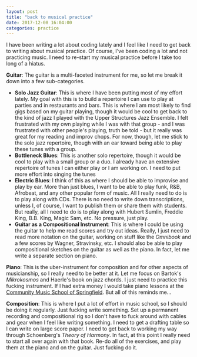 ```yaml
---
layout: post
title: "back to musical practice"
date: 2017-12-08 16:04:00
categories: practice
---
```

I have been writing a lot about coding lately and I feel like I need to get back to writing about musical practice. Of course, I've been coding a lot and not practicing music. I need to re-start my musical practice before I take too long of a hiatus.

**Guitar**: The guitar is a multi-faceted instrument for me, so let me break it down into a few sub-categories.
* **Solo Jazz Guitar**: This is where I have been putting most of my effort lately. My goal with this is to build a repertoire I can use to play at parties and in restaurants and bars. This is where I am most likely to find gigs based on my guitar playing, though it would be cool to get back to the kind of jazz I played with the Upper Structures Jazz Ensemble. I felt frustrated with my own playing while I was with that group - and I was frustrated with other people's playing, truth be told - but it really was great for my reading and improv chops. For now, though, let me stick to the solo jazz repertoire, though with an ear toward being able to play these tunes with a group.
* **Bottleneck Blues**: This is another solo repertoire, though it would be cool to play with a small group or a duo. I already have an extensive repertoire of tunes I can either play or I am working on. I need to put more effort into singing the tunes
* **Electric Blues**: I think of this as where I should be able to improvise and play by ear. More than just blues, I want to be able to play funk, R&amp;B, Afrobeat, and any other popular form of music. All I really need to do is to play along with CDs. There is no need to write down transcriptions, unless I, of course, I want to publish them or share them with students. But really, all I need to do is to play along with Hubert Sumlin, Freddie King, B.B. King, Magic Sam, etc. No pressure, just play.
* **Guitar as a Compositional Instrument**: This is where I could be using the guitar to help me read scores and try out ideas. Really, I just need to read more notation on the guitar, working on stuff like the *Omnibook* and a few scores by Wagner, Stravinsky, etc. I should also be able to play compositional sketches on the guitar as well as the piano. In fact, let me write a separate section on piano.

**Piano**: This is the uber-instrument for composition and for other aspects of musicianship, so I really need to be better at it. Let me focus on Bartok's *Mikrokosmos* and Haerle's book on jazz chords. I just need to practice this fucking instrument. If I had extra money I would take piano lessons at the [Community Music School of Springfield](http://communitymusicschool.com/). But all of this reminds me...

**Composition**: This is where I put a lot of effort in music school, so I should be doing it regularly. Just fucking write something. Set up a permanent recording and compositional rig so I don't have to fuck around with cables and gear when I feel like writing something. I need to get a drafting table so I can write on large score paper. I need to get back to working my way through Schoenberg's *Theory of Harmony*. In fact, at this point I really need to start all over again with that book. Re-do all of the exercises, and play them at the piano and on the guitar. Just fucking do it.
